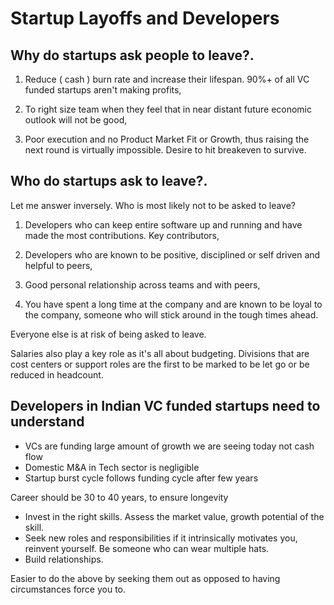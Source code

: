 # Startup Layoffs and Developers

## Why do startups ask people to leave?. 

1) Reduce ( cash ) burn rate and increase their lifespan. 90%+ of all VC funded startups aren't making profits,

2) To right size team when they feel that in near distant future economic outlook will not be good,

3) Poor execution and no Product Market Fit or Growth, thus raising the next round is virtually impossible. Desire to hit breakeven to survive.

## Who do startups ask to leave?.

Let me answer inversely. Who is most likely not to be asked to leave?

1) Developers who can keep entire software up and running and have made the most contributions. Key contributors,

2) Developers who are known to be positive, disciplined or self driven and helpful to peers,

3) Good personal relationship across teams and with peers,

4) You have spent a long time at the company and are known to be loyal to the company, someone who will stick around in the tough times ahead.

Everyone else is at risk of being asked to leave.

Salaries also play a key role as it's all about budgeting. 
Divisions that are cost centers or support roles are the first to be marked to be let go or be reduced in headcount.

## Developers in Indian VC funded startups need to understand

- VCs are funding large amount of growth we are seeing today not cash flow
- Domestic M&A in Tech sector is negligible
- Startup burst cycle follows funding cycle after few years

Career should be 30 to 40 years, to ensure longevity

- Invest in the right skills. Assess the market value, growth potential of the skill.
- Seek new roles and responsibilities if it intrinsically motivates you, reinvent yourself. Be someone who can wear multiple hats.
- Build relationships.

Easier to do the above by seeking them out as opposed to having circumstances force you to.
